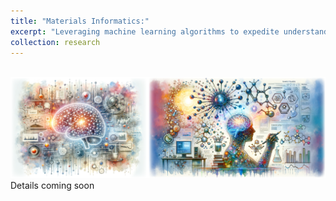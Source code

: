 ```yaml
---
title: "Materials Informatics:"
excerpt: "Leveraging machine learning algorithms to expedite understanding and development of materials. <br/><img src='/images/research-3.png' class='center'>"
collection: research
---
```


<br/><img src='/images/research-3.png' class='center'>
Details coming soon
